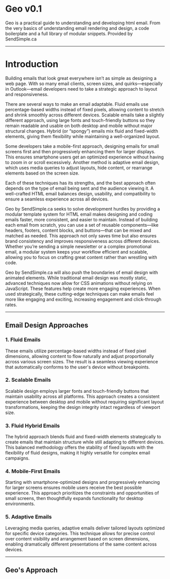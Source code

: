 # Geo v0.1
Geo is a practical guide to understanding and developing html email. From the very basics of understanding email rendering and design, a code boilerplate and a full library of modular snippets. Provided by SendSimple.ca

****************************************************************************************************************************
# Introduction

Building emails that look great everywhere isn’t as simple as designing a web page. With so many email clients, screen sizes, and quirks—especially in Outlook—email developers need to take a strategic approach to layout and responsiveness.

There are several ways to make an email adaptable. Fluid emails use percentage-based widths instead of fixed pixels, allowing content to stretch and shrink smoothly across different devices. Scalable emails take a slightly different approach, using large fonts and touch-friendly buttons so they remain readable and usable on both desktop and mobile without major structural changes. Hybrid (or “spongy”) emails mix fluid and fixed-width elements, giving them flexibility while maintaining a well-organized layout.

Some developers take a mobile-first approach, designing emails for small screens first and then progressively enhancing them for larger displays. This ensures smartphone users get an optimized experience without having to zoom in or scroll excessively. Another method is adaptive email design, which uses media queries to adjust layouts, hide content, or rearrange elements based on the screen size.

Each of these techniques has its strengths, and the best approach often depends on the type of email being sent and the audience viewing it. A well-crafted HTML email balances design, usability, and compatibility to ensure a seamless experience across all devices.

Geo by SendSimple.ca seeks to solve development hurdles by providing a modular template system for HTML email makes designing and coding emails faster, more consistent, and easier to maintain. Instead of building each email from scratch, you can use a set of reusable components—like headers, footers, content blocks, and buttons—that can be mixed and matched as needed. This approach not only saves time but also ensures brand consistency and improves responsiveness across different devices. Whether you’re sending a simple newsletter or a complex promotional email, a modular system keeps your workflow efficient and scalable, allowing you to focus on crafting great content rather than wrestling with code.

Geo by SendSimple.ca will also push the boundaries of email design with animated elements. While traditional email design was mostly static, advanced techniques now allow for CSS animations without relying on JavaScript. These features help create more engaging experiences. When used strategically, these cutting-edge techniques can make emails feel more like engaging and exciting, increasing engagement and click-through rates.

****************************************************************************************************************************

## **Email Design Approaches** ##


### 1. **Fluid Emails** ###

These emails utilize percentage-based widths instead of fixed pixel dimensions, allowing content to flow naturally and adjust proportionally across various screen sizes. The result is a seamless viewing experience that automatically conforms to the user's device without breakpoints.


### 2. **Scalable Emails** ###

Scalable design employs larger fonts and touch-friendly buttons that maintain usability across all platforms. This approach creates a consistent experience between desktop and mobile without requiring significant layout transformations, keeping the design integrity intact regardless of viewport size.


### 3. **Fluid Hybrid Emails** ###
   
The hybrid approach blends fluid and fixed-width elements strategically to create emails that maintain structure while still adapting to different devices. This balanced methodology offers the stability of fixed layouts with the flexibility of fluid designs, making it highly versatile for complex email campaigns.


### 4. **Mobile-First Emails** ###
   
Starting with smartphone-optimized designs and progressively enhancing for larger screens ensures mobile users receive the best possible experience. This approach prioritizes the constraints and opportunities of small screens, then thoughtfully expands functionality for desktop environments.


### 5. **Adaptive Emails** ###

Leveraging media queries, adaptive emails deliver tailored layouts optimized for specific device categories. This technique allows for precise control over content visibility and arrangement based on screen dimensions, enabling dramatically different presentations of the same content across devices.

****************************************************************************************************************************

## Geo's Approach

